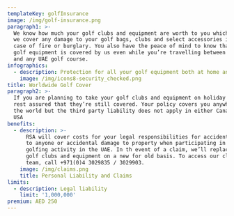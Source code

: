 ```yaml
---
templateKey: golfInsurance
image: /img/golf-insurance.png
paragraph1: >-
  We know how much your golf clubs and equipment are worth to you which is why
  we cover any damage to your golf bags, clubs and select accessories in the
  case of fire or burglary. You also have the peace of mind to know that your
  golf equipment is covered by us even while you’re travelling between your home
  and any UAE golf course.
infographics:
  - description: Protection for all your golf equipment both at home and on the course
    image: /img/icons8-security_checked.png
title: Worldwide Golf Cover
paragraph2: >-
  If you are planning to take your golf clubs and equipment on holiday with you,
  rest assured that they’re still covered. Your policy covers you anywhere in
  the world but the third party liability does not apply in either Canada or the
  USA
benefits:
  - description: >-
      RSA will cover costs for your legal responsibilities for accidental injury
      to anyone or accidental damage to property when participating in any
      golfing activity in the UAE. In th event of a claim, we’ll replace your
      golf clubs and equipment on a new for old basis. To access our claims
      team, call +971(0)4 3029835 / 3029903.
    image: /img/claims.png
    title: Personal Liability and Claims
limits:
  - description: Legal liability
    limit: '1,000,000'
premium: AED 250
---
```


